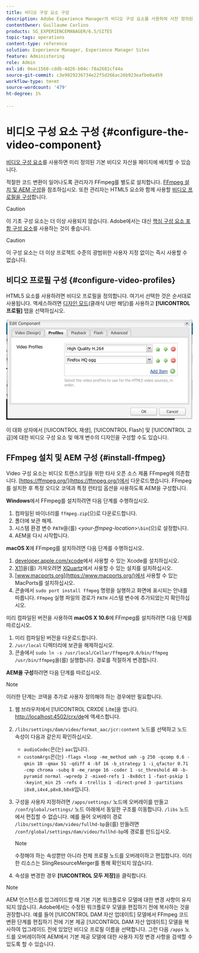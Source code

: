 ```yaml
---
title: 비디오 구성 요소 구성
description: Adobe Experience Manager의 비디오 구성 요소를 사용하여 사전 정의된 기본 비디오 에셋을 페이지에 배치하는 방법을 알아봅니다.
contentOwner: Guillaume Carlino
products: SG_EXPERIENCEMANAGER/6.5/SITES
topic-tags: operations
content-type: reference
solution: Experience Manager, Experience Manager Sites
feature: Administering
role: Admin
exl-id: 0eac1568-cddb-4d26-b04c-78a2681cf44a
source-git-commit: c3e9029236734e22f5d266ac26b923eafbe0a459
workflow-type: tm+mt
source-wordcount: '479'
ht-degree: 1%

---
```


# 비디오 구성 요소 구성 {#configure-the-video-component}

[비디오 구성 요소](/help/sites-authoring/default-components-foundation.md#video)를 사용하면 미리 정의된 기본 비디오 자산을 페이지에 배치할 수 있습니다.

적절한 코드 변환이 일어나도록 관리자가 FFmpeg를 별도로 설치합니다. [FFmpeg 설치 및 AEM 구성](#install-ffmpeg)을 참조하십시오. 또한 관리자는 HTML5 요소와 함께 사용할 [비디오 프로필을 구성](#configure-video-profiles)합니다.

>[!CAUTION]
>
>이 기초 구성 요소는 더 이상 사용되지 않습니다. Adobe에서는 대신 [핵심 구성 요소 포함 구성 요소](https://experienceleague.adobe.com/docs/experience-manager-core-components/using/wcm-components/embed.html)를 사용하는 것이 좋습니다.

>[!CAUTION]
>
>이 구성 요소는 더 이상 프로젝트 수준의 광범위한 사용자 지정 없이는 즉시 사용할 수 없습니다.

## 비디오 프로필 구성 {#configure-video-profiles}

HTML5 요소를 사용하려면 비디오 프로필을 정의합니다. 여기서 선택한 것은 순서대로 사용됩니다. 액세스하려면 [디자인 모드](/help/sites-authoring/default-components-designmode.md)(클래식 UI만 해당)를 사용하고 **[!UICONTROL 프로필]** 탭을 선택하십시오.

![chlimage_1-317](assets/chlimage_1-317.png)

이 대화 상자에서 [!UICONTROL 재생], [!UICONTROL Flash] 및 [!UICONTROL 고급]에 대한 비디오 구성 요소 및 매개 변수의 디자인을 구성할 수도 있습니다.

## FFmpeg 설치 및 AEM 구성 {#install-ffmpeg}

Video 구성 요소는 비디오 트랜스코딩을 위한 타사 오픈 소스 제품 FFmpeg에 의존합니다. [https://ffmpeg.org/](https://ffmpeg.org/)에서 다운로드했습니다. FFmpeg를 설치한 후 특정 오디오 코덱과 특정 런타임 옵션을 사용하도록 AEM을 구성합니다.

**Windows**&#x200B;에서 FFmpeg를 설치하려면 다음 단계를 수행하십시오.

1. 컴파일된 바이너리를 `ffmpeg.zip`(으)로 다운로드합니다.
1. 폴더에 보관 해제.
1. 시스템 환경 변수 `PATH`을(를) &lt;*your-ffmpeg-location*>`\bin`(으)로 설정합니다.
1. AEM을 다시 시작합니다.

**macOS X**&#x200B;에 FFmpeg를 설치하려면 다음 단계를 수행하십시오.

1. [developer.apple.com/xcode](https://developer.apple.com/xcode/)에서 사용할 수 있는 Xcode를 설치하십시오.
1. [X11](https://support.apple.com/en-us/100724)을(를) 가져오려면 [XQuartz](https://www.xquartz.org)에서 사용할 수 있는 설치를 설치하십시오.
1. [www.macports.org](https://www.macports.org/)에서 사용할 수 있는 MacPorts를 설치하십시오.
1. 콘솔에서 `sudo port install ffmpeg` 명령을 실행하고 화면에 표시되는 안내를 따릅니다. `FFmpeg` 실행 파일의 경로가 `PATH` 시스템 변수에 추가되었는지 확인하십시오.

미리 컴파일된 버전을 사용하여 **macOS X 10.6**&#x200B;에 FFmpeg를 설치하려면 다음 단계를 따르십시오.

1. 미리 컴파일된 버전을 다운로드합니다.
1. `/usr/local` 디렉터리에 보관을 해제하십시오.
1. 콘솔에서 `sudo ln -s /usr/local/Cellar/ffmpeg/0.6/bin/ffmpeg /usr/bin/ffmpeg`을(를) 실행합니다. 경로를 적절하게 변경합니다.

**AEM을 구성**&#x200B;하려면 다음 단계를 따르십시오.

>[!NOTE]
>
>이러한 단계는 코덱을 추가로 사용자 정의해야 하는 경우에만 필요합니다.

1. 웹 브라우저에서 [!UICONTROL CRXDE Lite]을 엽니다. [http://localhost:4502/crx/de](http://localhost:4502/crx/de)에 액세스합니다.
2. `/libs/settings/dam/video/format_aac/jcr:content` 노드를 선택하고 노드 속성이 다음과 같은지 확인하십시오.

   * `audioCodec`은(는) `aac`입니다.
   * `customArgs`은(는) `-flags +loop -me_method umh -g 250 -qcomp 0.6 -qmin 10 -qmax 51 -qdiff 4 -bf 16 -b_strategy 1 -i_qfactor 0.71 -cmp chroma -subq 8 -me_range 16 -coder 1 -sc_threshold 40 -b-pyramid normal -wpredp 2 -mixed-refs 1 -8x8dct 1 -fast-pskip 1 -keyint_min 25 -refs 4 -trellis 1 -direct-pred 3 -partitions i8x8,i4x4,p8x8,b8x8`입니다.

3. 구성을 사용자 지정하려면 `/apps/settings/` 노드에 오버레이를 만들고 `/conf/global/settings/` 노드 아래에서 동일한 구조를 이동합니다. `/libs` 노드에서 편집할 수 없습니다. 예를 들어 오버레이 경로 `/libs/settings/dam/video/fullhd-bp`을(를) 만들려면 `/conf/global/settings/dam/video/fullhd-bp`에 경로를 만드십시오.

   >[!NOTE]
   >
   >수정해야 하는 속성뿐만 아니라 전체 프로필 노드를 오버레이하고 편집합니다. 이러한 리소스는 SlingResourceMerger를 통해 확인되지 않습니다.

4. 속성을 변경한 경우 **[!UICONTROL 모두 저장]**&#x200B;을 클릭합니다.

>[!NOTE]
>
>AEM 인스턴스를 업그레이드할 때 기본 기본 워크플로우 모델에 대한 변경 사항이 유지되지 않습니다. Adobe에서는 수정된 워크플로우 모델을 편집하기 전에 복사하는 것을 권장합니다. 예를 들어 [!UICONTROL DAM 자산 업데이트] 모델에서 FFmpeg 코드 변환 단계를 편집하기 전에 기본 제공 [!UICONTROL DAM 자산 업데이트] 모델을 복사하여 업그레이드 전에 있었던 비디오 프로필 이름을 선택합니다. 그런 다음 `/apps` 노드를 오버레이하여 AEM에서 기본 제공 모델에 대한 사용자 지정 변경 사항을 검색할 수 있도록 할 수 있습니다.
